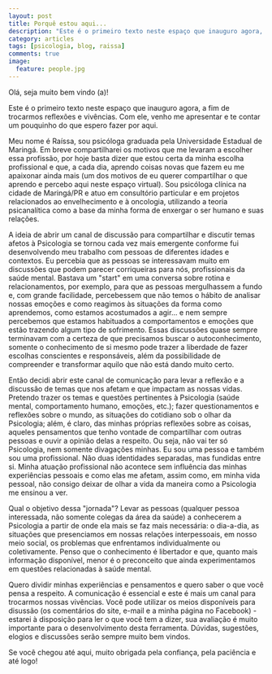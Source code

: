 ```yaml
---
layout: post
title: Porquê estou aqui...
description: "Este é o primeiro texto neste espaço que inauguro agora, a fim de trocarmos reflexões e vivências.  Com ele, venho me apresentar e te contar um pouquinho do que espero fazer por aqui."
category: articles
tags: [psicologia, blog, raissa]
comments: true
image:
  feature: people.jpg
---
```


Olá, seja muito bem vindo (a)! <br>

Este é o primeiro texto neste espaço que inauguro agora, a fim de trocarmos reflexões e vivências.  Com ele, venho me apresentar e te contar um pouquinho do que espero fazer por aqui.<br>

Meu nome é Raíssa, sou psicóloga graduada pela Universidade Estadual de Maringá. Em breve compartilharei os motivos que me levaram a escolher essa profissão, por hoje basta dizer que estou certa da minha escolha profissional e que, a cada dia, aprendo coisas novas que fazem eu me apaixonar ainda mais (um dos motivos de eu querer compartilhar o que aprendo e percebo aqui neste espaço virtual). Sou psicóloga clínica na cidade de Maringá/PR e atuo em consultório particular e em projetos relacionados ao envelhecimento e à oncologia, utilizando a teoria psicanalítica como a base da minha forma de enxergar o ser humano e suas relações.<br>

A ideia de abrir um canal de discussão para compartilhar e discutir temas afetos à Psicologia se tornou cada vez mais emergente conforme fui desenvolvendo meu trabalho com pessoas de diferentes idades e contextos. Eu percebia que as pessoas se interessavam muito em discussões que podem parecer corriqueiras para nós, profissionais da saúde mental. Bastava um "start" em uma conversa sobre rotina e relacionamentos, por exemplo, para que as pessoas mergulhassem a fundo e, com grande facilidade, percebessem que não temos o hábito de analisar nossas emoções e como reagimos às situações da forma como aprendemos, como estamos acostumados a agir... e nem sempre percebemos que estamos habituados a comportamentos e emoções que estão trazendo algum tipo de sofrimento. Essas discussões quase sempre terminavam com a certeza de que precisamos buscar o autoconhecimento, somente o conhecimento de si mesmo pode trazer a liberdade de fazer escolhas conscientes e responsáveis, além da possibilidade de compreender e transformar aquilo que não está dando muito certo.<br>

Então decidi abrir este canal de comunicação para levar a reflexão e a discussão de temas que nos afetam e que impactam as nossas vidas. Pretendo trazer os temas e questões pertinentes à Psicologia (saúde mental, comportamento humano, emoções, etc.); fazer questionamentos e reflexões sobre o mundo, as situações do cotidiano sob o olhar da Psicologia; além, é claro, das minhas próprias reflexões sobre as coisas, aqueles pensamentos que tenho vontade de compartilhar com outras pessoas e ouvir a opinião delas a respeito. Ou seja, não vai ter só Psicologia, nem somente divagações minhas. Eu sou uma pessoa e também sou uma profissional. Não duas identidades separadas, mas fundidas entre si. Minha atuação profissional não acontece sem influência das minhas experiências pessoais e como elas me afetam, assim como, em minha vida pessoal, não consigo deixar de olhar a vida da maneira como a Psicologia me ensinou a ver.<br>

Qual o objetivo dessa "jornada"? Levar as pessoas (qualquer pessoa interessada, não somente colegas da área da saúde) a conhecerem a Psicologia a partir de onde ela mais se faz mais necessária: o dia-a-dia, as situações que presenciamos em nossas relações interpessoais, em nosso meio social, os problemas que enfrentamos individualmente ou coletivamente.  Penso que o conhecimento é libertador e que, quanto mais informação disponível, menor é o preconceito que ainda experimentamos em questões relacionadas à saúde mental.<br>

Quero dividir minhas experiências e pensamentos e quero saber o que você pensa a respeito. A comunicação é essencial e este é mais um canal para trocarmos nossas vivências. Você pode utilizar os meios disponíveis para disussão (os comentários do site, e-mail e a minha página no Facebook) - estarei à disposição para ler o que você tem a dizer, sua avaliação é muito importante para o desenvolvimento desta ferramenta. Dúvidas, sugestões, elogios e discussões serão sempre muito bem vindos.

Se você chegou até aqui, muito obrigada pela confiança, pela paciência e até logo!
